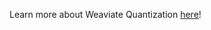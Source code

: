 Learn more about Weaviate Quantization [here](https://weaviate.io/developers/weaviate/concepts/vector-quantization)!
